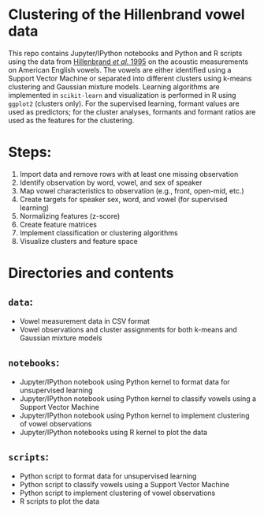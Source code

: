 # Clustering of the Hillenbrand vowel data

This repo contains Jupyter/IPython notebooks and Python and R scripts using the data from [Hillenbrand *et al.* 1995](http://homepages.wmich.edu/~hillenbr/voweldata.html) on the acoustic measurements on American English vowels. The vowels are either identified using a Support Vector Machine or separated into different clusters using k-means clustering and Gaussian mixture models. Learning algorithms are implemented in `scikit-learn` and visualization is performed in R using `ggplot2` (clusters only). For the supervised learning, formant values are used as predictors; for the cluster analyses, formants and formant ratios are used as the features for the clustering.  

# Steps:  
1. Import data and remove rows with at least one missing observation  
2. Identify observation by word, vowel, and sex of speaker  
3. Map vowel characteristics to observation (e.g., front, open-mid, etc.)  
4. Create targets for speaker sex, word, and vowel (for supervised learning)  
5. Normalizing features (z-score)  
6. Create feature matrices  
7. Implement classification or clustering algorithms  
8. Visualize clusters and feature space  

# Directories and contents
## `data`:  
  - Vowel measurement data in CSV format  
  - Vowel observations and cluster assignments for both k-means and Gaussian mixture models  

## `notebooks`:  
  - Jupyter/IPython notebook using Python kernel to format data for unsupervised learning
  - Jupyter/IPython notebook using Python kernel to classify vowels using a Support Vector Machine  
  - Jupyter/IPython notebook using Python kernel to implement clustering of vowel observations  
  - Jupyter/IPython notebooks using R kernel to plot the data  

## `scripts`:  
  - Python script to format data for unsupervised learning  
  - Python script to classify vowels using a Support Vector Machine
  - Python script to implement clustering of vowel observations  
  - R scripts to plot the data 